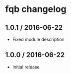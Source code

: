 # fqb changelog

## 1.0.1 / 2016-06-22

- Fixed module description

## 1.0.0 / 2016-06-22

- Initial release